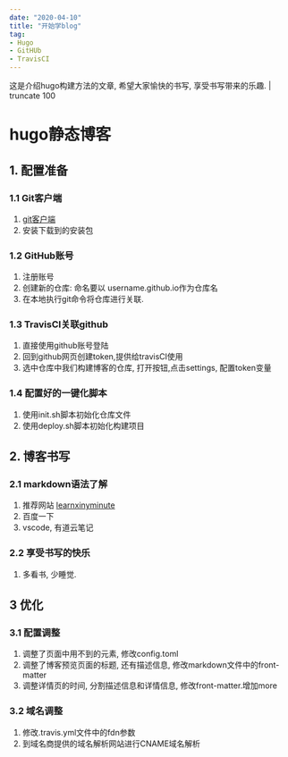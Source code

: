 ```yaml
---
date: "2020-04-10"
title: "开始学blog"
tag: 
- Hugo
- GitHUb
- TravisCI
---
```


这是介绍hugo构建方法的文章, 希望大家愉快的书写, 享受书写带来的乐趣. | truncate 100
<!--more-->

# hugo静态博客

## 1. 配置准备

### 1.1 Git客户端

1. [git客户端](https://git-scm.com/)
2. 安装下载到的安装包

### 1.2 GitHub账号

1. 注册账号
2. 创建新的仓库: 命名要以 username.github.io作为仓库名
3. 在本地执行git命令将仓库进行关联.

### 1.3 TravisCI关联github

1. 直接使用github账号登陆
2. 回到github网页创建token,提供给travisCI使用
3. 选中仓库中我们构建博客的仓库, 打开按钮,点击settings, 配置token变量

### 1.4 配置好的一键化脚本

1. 使用init.sh脚本初始化仓库文件
2. 使用deploy.sh脚本初始化构建项目

## 2. 博客书写

### 2.1 markdown语法了解

1. 推荐网站 [learnxinyminute](https://learnxinyminutes.com/docs/zh-cn/markdown-cn/)
2. 百度一下
3. vscode, 有道云笔记

### 2.2 享受书写的快乐

1. 多看书, 少睡觉.

## 3 优化

### 3.1 配置调整

1. 调整了页面中用不到的元素, 修改config.toml
2. 调整了博客预览页面的标题, 还有描述信息, 修改markdown文件中的front-matter
3. 调整详情页的时间, 分割描述信息和详情信息, 修改front-matter.增加more

### 3.2 域名调整

1. 修改.travis.yml文件中的fdn参数
2. 到域名商提供的域名解析网站进行CNAME域名解析
